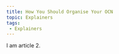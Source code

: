 ```yaml
---
title: How You Should Organise Your OCN
topic: Explainers
tags:
 - Explainers
---
```


I am article 2.

